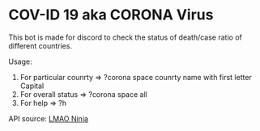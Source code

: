 # COV-ID 19 aka CORONA Virus
This bot is made for discord to check the status of death/case ratio of different countries.

Usage:
  1. For particular counrty =>  ?corona space counrty name with first letter Capital
  2. For overall status => ?corona space all
  3. For help => ?h

API source: [LMAO Ninja](https://corona.lmao.ninja/)
